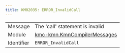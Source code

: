 ```yaml
---
title: KM02035: ERROR_InvalidCall
---
```


|            |           |
|------------|---------- |
| Message    | The 'call' statement is invalid |
| Module     | [kmc-kmn.KmnCompilerMessages](kmc-kmn.kmncompilermessages) |
| Identifier | `ERROR_InvalidCall` |


